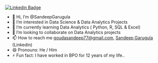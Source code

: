 
[![Linkedin Badge](https://img.shields.io/badge/Sandeep--Garugula-blue?style=flat-square&logo=Linkedin&logoColor=white)](https://www.linkedin.com/in/sandeep-garugula/)
- 👋 Hi, I’m @SandeepGarugula
- 👀 I’m interested in Data Science & Data Analytics Projects
- 🌱 I’m currently learning Data Analytics ( Python, R, SQL & Excel)
- 💞️ I’m looking to collaborate on Data Analytics projects
- 📫 How to reach me goudasandeep77@gmail.com, [Sandeep Garugula](https://www.linkedin.com/in/sandeep-garugula/) (Linkedin)
- 😄 Pronouns: He / Him
- ⚡ Fun fact: I have worked in BPO for 12 years of my life..

<!---
SandeepGarugula/SandeepGarugula is a ✨ special ✨ repository because its `README.md` (this file) appears on your GitHub profile.
You can click the Preview link to take a look at your changes.
--->
